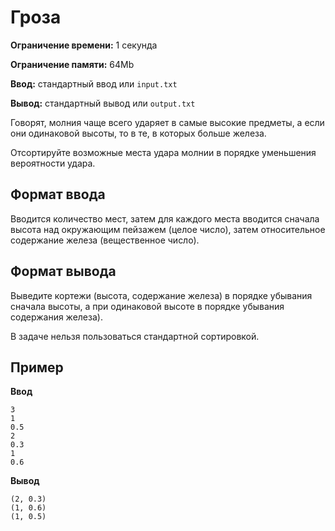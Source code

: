 # Гроза

**Ограничение времени:** 1 секунда

**Ограничение памяти:** 64Mb

**Ввод:** стандартный ввод или `input.txt`

**Вывод:** стандартный вывод или `output.txt`

Говорят, молния чаще всего ударяет в самые высокие предметы, а если они одинаковой высоты, то в те, в которых больше железа.

Отсортируйте возможные места удара молнии в порядке уменьшения вероятности удара.

## Формат ввода

Вводится количество мест, затем для каждого места вводится сначала высота над окружающим пейзажем (целое число), затем относительное содержание железа (вещественное число).

## Формат вывода

Выведите кортежи (высота, содержание железа) в порядке убывания сначала высоты, а при одинаковой высоте в порядке убывания содержания железа).

В задаче нельзя пользоваться стандартной сортировкой.

## Пример

**Ввод**
```
3
1
0.5
2
0.3
1
0.6
```

**Вывод**
```
(2, 0.3)
(1, 0.6)
(1, 0.5)